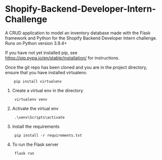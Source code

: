 # Shopify-Backend-Developer-Intern-Challenge
A CRUD application to model an inventory database made with the Flask framework and Python for the Shopify Backend Developer Intern challenge.
Runs on Python version 3.9.4+

If you have not yet installed pip, see https://pip.pypa.io/en/stable/installation/ for instructions. 

Once the git repo has been cloned and you are in the project directory, ensure that you have installed virtualenv. 

        pip install virtualenv



1. Create a virtual env in the directory 

        virtualenv venv

2. Activate the virtual env 

        .\venv\Scripts\activate

3. Install the requirements 

        pip install -r requirements.txt 

4. To run the Flask server 

        flask run 


